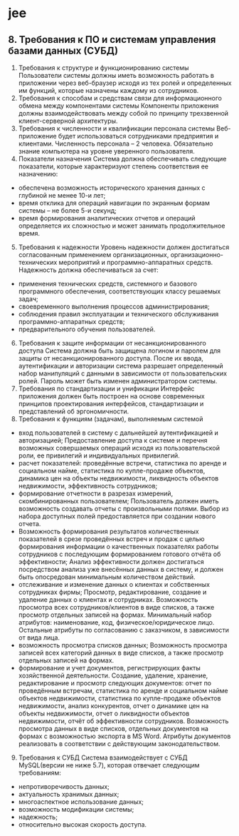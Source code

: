 # jee

## 8. Требования к ПО и системам управления базами данных (СУБД)

1.	Требования к структуре и функционированию системы
Пользователи системы должны иметь возможность работать в приложении через веб-браузер исходя из тех ролей и определенных им функций, которые назначены каждому из сотрудников. 
2.	Требования к способам и средствам связи для информационного обмена между компонентами системы
Компоненты приложения должны взаимодействовать между собой по принципу трехзвенной клиент-серверной архитектуры.
3.	Требования к численности и квалификации персонала системы
Веб-приложение будет использоваться сотрудниками предприятия и клиентами. Численность персонала – 2 человека. Обязательно знание компьютера на уровне уверенного пользователя. 
4.	Показатели назначения
Система должна обеспечивать следующие показатели, которые характеризуют степень соответствия ее назначению:
-	обеспечена возможность исторического хранения данных с глубиной не менее 10-и лет;
-	время отклика для операций навигации по экранным формам системы – не более 5-и секунд;
-	время формирования аналитических отчетов и операций определяется их сложностью и может занимать продолжительное время.

5.	Требования к надежности
Уровень надежности должен достигаться согласованным применением организационных, организационно-технических мероприятий и программно-аппаратных средств.
Надежность должна обеспечиваться за счет:
-	применения технических средств, системного и базового программного обеспечения, соответствующих классу решаемых задач;
-	своевременного выполнения процессов администрирования;
-	соблюдения правил эксплуатации и технического обслуживания программно-аппаратных средств;
-	предварительного обучения пользователей.

6.	Требования к защите информации от несанкционированного доступа
Система должна быть защищена логином и паролем для защиты от несанкционированного доступа. После их ввода, аутентификации и авторизации система разрешает определенный набор манипуляций с данными в зависимости от пользовательских ролей. Пароль может быть изменен администратором системы.
7.	Требования по стандартизации и унификации
Интерфейс приложения должен быть построен на основе современных принципов проектирования интерфейсов, стандартизации и представлений об эргономичности.   
8.	Требования к функциям (задачам), выполняемым системой
-	вход пользователей в систему с дальнейшей аутентификацией и авторизацией;
Предоставление доступа к системе и перечня возможных совершаемых операций исходя из пользовательской роли, ее привилегий и индивидуальных привилегий. 
-	расчет показателей: проведённые встречи, статистика по аренде и социальном найме, статистика по купле-продаже объектов, динамика цен на объекты недвижимости, ликвидность объектов недвижимости, эффективность сотрудников;
-	формирование отчетности в разрезах измерений, скомбинированных пользователем;
Пользователь должен иметь возможность создавать отчеты с произвольными полями. Выбор из набора доступных полей предоставляется при создании нового отчета.
-	Возможность формирования результатов количественных показателей в срезе проведённых встреч и продаж с целью формирования информации о качественных показателях работы сотрудников с последующим формированием готового отчёта об эффективности;
Анализ эффективности должен достигаться посредством анализа уже внесённых данных в систему, и должен быть опосредован минимальным количеством действий.
-	отслеживание и изменение данных о клиентах и собственных сотрудниках фирмы;
Просмотр, редактирование, создание и удаление данных о клиентах и сотрудниках. Возможность просмотра всех сотрудников/клиентов в виде списков, а также просмотр отдельных записей на формах. Минимальный набор атрибутов: наименование, код, физическое/юридическое лицо. Остальные атрибуты по согласованию с заказчиком, в зависимости от вида лица.
-	возможность просмотра списков данных;
Возможность просмотра записей всех категорий данных в виде списков, а также просмотр отдельных записей на формах.
-	формирование и учет документов, регистрирующих факты хозяйственной деятельности.
Создание, удаление, хранение, редактирование и просмотр следующих документов: отчет по проведённым встречам, статистика по аренде и социальном найме объектов недвижимости, статистика по купле-продаже объектов недвижимости, анализ конкурентов, отчет о динамике цен на объекты недвижимости, отчет о ликвидности объектов недвижимости, отчёт об эффективности сотрудников. Возможность просмотра данных в виде списков, отдельных документов на формах с возможностью экспорта в MS Word. Атрибуты документов реализовать в соответствии с действующим законодательством.

9.	Требования к СУБД
Система взаимодействует с СУБД MySQL(версии не ниже 5.7), которая отвечает следующим требованиям:
-	непротиворечивость данных;
-	актуальность хранимых данных;
-	многоаспектное использование данных;
-	возможность модификации системы;
-	надежность;
-	относительно высокая скорость доступа.
